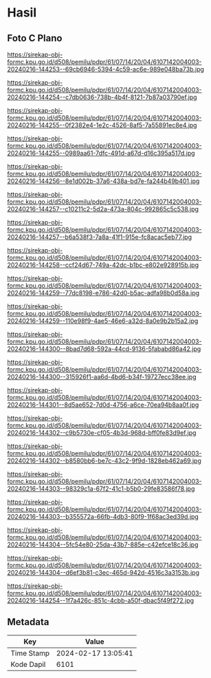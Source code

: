 # Hasil

## Foto C Plano

https://sirekap-obj-formc.kpu.go.id/d508/pemilu/pdpr/61/07/14/20/04/6107142004003-20240216-144253--69cb6946-5394-4c59-ac6e-989e048ba73b.jpg

https://sirekap-obj-formc.kpu.go.id/d508/pemilu/pdpr/61/07/14/20/04/6107142004003-20240216-144254--c7db0636-738b-4b4f-8121-7b87a03790ef.jpg

https://sirekap-obj-formc.kpu.go.id/d508/pemilu/pdpr/61/07/14/20/04/6107142004003-20240216-144255--0f2382e4-1e2c-4526-8af5-7a55891ec8e4.jpg

https://sirekap-obj-formc.kpu.go.id/d508/pemilu/pdpr/61/07/14/20/04/6107142004003-20240216-144255--0989aa61-7dfc-491d-a67d-d16c395a517d.jpg

https://sirekap-obj-formc.kpu.go.id/d508/pemilu/pdpr/61/07/14/20/04/6107142004003-20240216-144256--8e1d002b-37a6-438a-bd7e-fa244b49b401.jpg

https://sirekap-obj-formc.kpu.go.id/d508/pemilu/pdpr/61/07/14/20/04/6107142004003-20240216-144257--c10211c2-5d2a-473a-804c-992865c5c538.jpg

https://sirekap-obj-formc.kpu.go.id/d508/pemilu/pdpr/61/07/14/20/04/6107142004003-20240216-144257--b6a538f3-7a8a-41f1-915e-fc8acac5eb77.jpg

https://sirekap-obj-formc.kpu.go.id/d508/pemilu/pdpr/61/07/14/20/04/6107142004003-20240216-144258--ccf24d67-749a-42dc-b1bc-e802e928915b.jpg

https://sirekap-obj-formc.kpu.go.id/d508/pemilu/pdpr/61/07/14/20/04/6107142004003-20240216-144259--77dc8198-e786-42d0-b5ac-adfa98b0d58a.jpg

https://sirekap-obj-formc.kpu.go.id/d508/pemilu/pdpr/61/07/14/20/04/6107142004003-20240216-144259--110e98f9-4ae5-46e6-a32d-8a0e9b2b15a2.jpg

https://sirekap-obj-formc.kpu.go.id/d508/pemilu/pdpr/61/07/14/20/04/6107142004003-20240216-144300--8bad7d68-592a-44cd-9136-5fababd86a42.jpg

https://sirekap-obj-formc.kpu.go.id/d508/pemilu/pdpr/61/07/14/20/04/6107142004003-20240216-144300--315926f1-aa6d-4bd6-b34f-19727ecc38ee.jpg

https://sirekap-obj-formc.kpu.go.id/d508/pemilu/pdpr/61/07/14/20/04/6107142004003-20240216-144301--8d5ae652-7d0d-4756-a6ce-70ea94b8aa0f.jpg

https://sirekap-obj-formc.kpu.go.id/d508/pemilu/pdpr/61/07/14/20/04/6107142004003-20240216-144302--c9b5730e-cf05-4b3d-968d-bff0fe83d9ef.jpg

https://sirekap-obj-formc.kpu.go.id/d508/pemilu/pdpr/61/07/14/20/04/6107142004003-20240216-144302--b8580bb6-be7c-43c2-9f9d-1828eb462a69.jpg

https://sirekap-obj-formc.kpu.go.id/d508/pemilu/pdpr/61/07/14/20/04/6107142004003-20240216-144303--98329c1a-67f2-41c1-b5b0-29fe83586f78.jpg

https://sirekap-obj-formc.kpu.go.id/d508/pemilu/pdpr/61/07/14/20/04/6107142004003-20240216-144303--b355572a-66fb-4db3-80f9-1f68ac3ed39d.jpg

https://sirekap-obj-formc.kpu.go.id/d508/pemilu/pdpr/61/07/14/20/04/6107142004003-20240216-144304--5fc54e80-25da-43b7-885e-c42efce18c36.jpg

https://sirekap-obj-formc.kpu.go.id/d508/pemilu/pdpr/61/07/14/20/04/6107142004003-20240216-144304--d6ef3b81-c3ec-465d-942d-4516c3a3153b.jpg

https://sirekap-obj-formc.kpu.go.id/d508/pemilu/pdpr/61/07/14/20/04/6107142004003-20240216-144254--1f7a426c-851c-4cbb-a50f-dbac5f49f272.jpg


## Metadata

| Key        | Value               |
| ---------- | ------------------- |
| Time Stamp | 2024-02-17 13:05:41 |
| Kode Dapil | 6101                |



